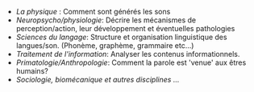 
- *La physique* : Comment sont générés les sons
- *Neuropsycho/physiologie*: Décrire les mécanismes de perception/action, leur développement et éventuelles pathologies
- *Sciences du langage*: Structure et organisation linguistique des langues/son. (Phonème, graphème, grammaire etc...)
- *Traitement de l'information*: Analyser les contenus informationnels.
- *Primatologie/Anthropologie*: Comment la parole est 'venue' aux êtres humains?
- *Sociologie, biomécanique et autres disciplines …*